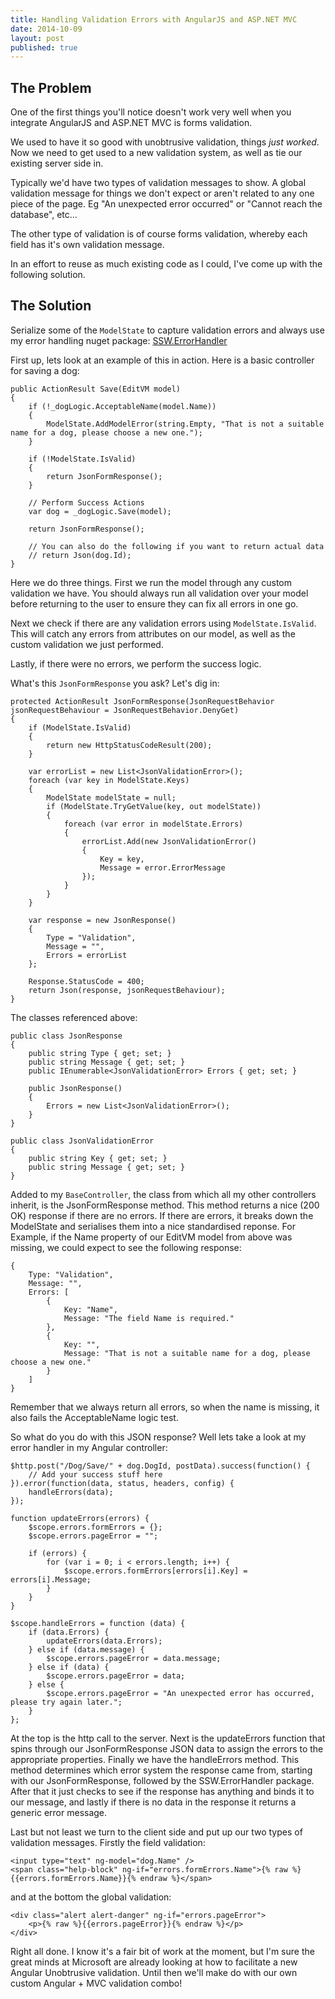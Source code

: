 ```yaml
---
title: Handling Validation Errors with AngularJS and ASP.NET MVC
date: 2014-10-09
layout: post
published: true
---
```


## The Problem

One of the first things you'll notice doesn't work very well when you integrate AngularJS and ASP.NET MVC is forms validation.

We used to have it so good with unobtrusive validation, things *just worked*. Now we need to get used to a new validation system, as well as tie our existing server side in. 

Typically we'd have two types of validation messages to show. A global validation message for things we don't expect or aren't related to any one piece of the page. Eg "An unexpected error occurred" or "Cannot reach the database", etc...

The other type of validation is of course forms validation, whereby each field has it's own validation message.

In an effort to reuse as much existing code as I could, I've come up with the following solution.

## The Solution

Serialize some of the `ModelState` to capture validation errors and always use my error handling nuget package:
[SSW.ErrorHandler](https://www.nuget.org/packages/SSW.ErrorHandler/1.1.0)

First up, lets look at an example of this in action. Here is a basic controller for saving a dog:

    public ActionResult Save(EditVM model)
    {
        if (!_dogLogic.AcceptableName(model.Name))
        {
            ModelState.AddModelError(string.Empty, "That is not a suitable name for a dog, please choose a new one.");
        }

        if (!ModelState.IsValid)
        {
            return JsonFormResponse();
        }

        // Perform Success Actions
        var dog = _dogLogic.Save(model);

        return JsonFormResponse();
        
        // You can also do the following if you want to return actual data
        // return Json(dog.Id);
    }

Here we do three things. First we run the model through any custom validation we have. You should always run all validation over your model before returning to the user to ensure they can fix all errors in one go.

Next we check if there are any validation errors using `ModelState.IsValid`. This will catch any errors from attributes on our model, as well as the custom validation we just performed.

Lastly, if there were no errors, we perform the success logic.

What's this `JsonFormResponse` you ask? Let's dig in:

    protected ActionResult JsonFormResponse(JsonRequestBehavior jsonRequestBehaviour = JsonRequestBehavior.DenyGet)
    {
        if (ModelState.IsValid)
        {
            return new HttpStatusCodeResult(200);
        }

        var errorList = new List<JsonValidationError>();
        foreach (var key in ModelState.Keys)
        {
            ModelState modelState = null;
            if (ModelState.TryGetValue(key, out modelState))
            {
                foreach (var error in modelState.Errors)
                {
                    errorList.Add(new JsonValidationError()
                    {
                        Key = key,
                        Message = error.ErrorMessage
                    });
                }
            }
        }

        var response = new JsonResponse()
        {
            Type = "Validation",
            Message = "",
            Errors = errorList
        };
            
        Response.StatusCode = 400;
        return Json(response, jsonRequestBehaviour);
    }

The classes referenced above:

    public class JsonResponse
    {
        public string Type { get; set; }
        public string Message { get; set; }
        public IEnumerable<JsonValidationError> Errors { get; set; }

        public JsonResponse()
        {
            Errors = new List<JsonValidationError>();
        }
    }

    public class JsonValidationError
    {
        public string Key { get; set; }
        public string Message { get; set; }
    }

Added to my `BaseController`, the class from which all my other controllers inherit, is the JsonFormResponse method. This method returns a nice (200 OK) response if there are no errors. If there are errors, it breaks down the ModelState and serialises them into a nice standardised reponse. For Example, if the Name property of our EditVM model from above was missing, we could expect to see the following response:

    {
        Type: "Validation",
        Message: "",
        Errors: [
            {
                Key: "Name",
                Message: "The field Name is required."
            },
            {
                Key: "",
                Message: "That is not a suitable name for a dog, please choose a new one."
            }
        ]
    }

Remember that we always return all errors, so when the name is missing, it also fails the AcceptableName logic test.

So what do you do with this JSON response? Well lets take a look at my error handler in my Angular controller:

    $http.post("/Dog/Save/" + dog.DogId, postData).success(function() {
        // Add your success stuff here
    }).error(function(data, status, headers, config) {
        handleErrors(data);
    });
    
    function updateErrors(errors) {
        $scope.errors.formErrors = {};
        $scope.errors.pageError = "";

        if (errors) {
            for (var i = 0; i < errors.length; i++) {
                $scope.errors.formErrors[errors[i].Key] = errors[i].Message;
            }
        }
    }

    $scope.handleErrors = function (data) {
        if (data.Errors) {
            updateErrors(data.Errors);
        } else if (data.message) {
            $scope.errors.pageError = data.message;
        } else if (data) {
            $scope.errors.pageError = data;
        } else {
            $scope.errors.pageError = "An unexpected error has occurred, please try again later.";
        }
    };

At the top is the http call to the server. Next is the updateErrors function that spins through our JsonFormResponse JSON data to assign the errors to the appropriate properties. Finally we have the handleErrors method. This method determines which error system the response came from, starting with our JsonFormResponse, followed by the SSW.ErrorHandler package. After that it just checks to see if the response has anything and binds it to our message, and lastly if there is no data in the response it returns a generic error message.

Last but not least we turn to the client side and put up our two types of validation messages. Firstly the field validation:

    <input type="text" ng-model="dog.Name" />
    <span class="help-block" ng-if="errors.formErrors.Name">{% raw %}{{errors.formErrors.Name}}{% endraw %}</span>

and at the bottom the global validation:

    <div class="alert alert-danger" ng-if="errors.pageError">
        <p>{% raw %}{{errors.pageError}}{% endraw %}</p>
    </div>

Right all done. I know it's a fair bit of work at the moment, but I'm sure the great minds at Microsoft are already looking at how to facilitate a new Angular Unobtrusive validation. Until then we'll make do with our own custom Angular + MVC validation combo!
